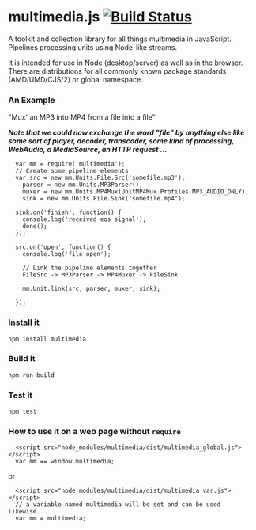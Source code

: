 

# multimedia.js [![Build Status](https://travis-ci.org/tchakabam/multimedia.js.svg)](https://travis-ci.org/tchakabam/multimedia.js)

A toolkit and collection library for all things multimedia in JavaScript. Pipelines processing units using Node-like streams.

It is intended for use in Node (desktop/server) as well as in the browser.  There are distributions for all commonly known package standards (AMD/UMD/CJS/2) or global namespace.

### An Example

"Mux' an MP3 into MP4 from a file into a file"

***Note that we could now exchange the word "file" by anything else like some sort of player, decoder, transcoder, some kind of processing, WebAudio, a MediaSource, an HTTP request ...***

```
  var mm = require('multimedia');
  // Create some pipeline elements
  var src = new mm.Units.File.Src('somefile.mp3'),
  	parser = new mm.Units.MP3Parser(),
  	muxer = new mm.Units.MP4Mux(UnitMP4Mux.Profiles.MP3_AUDIO_ONLY),
  	sink = new mm.Units.File.Sink('somefile.mp4');
  
  sink.on('finish', function() {
    console.log('received eos signal');
  	done();
  });
  
  src.on('open', function() {
  	console.log('file open');
  	
  	// Link the pipeline elements together
  	FileSrc -> MP3Parser -> MP4Muxer -> FileSink
  	
  	mm.Unit.link(src, parser, muxer, sink);
  	
  });
```

### Install it

```
npm install multimedia
```

### Build it

```
npm run build
```

### Test it

```
npm test
```

### How to use it on a web page without `require`

```
  <script src="node_modules/multimedia/dist/multimedia_global.js"></script>
  var mm == window.multimedia;
```

or

```
  <script src="node_modules/multimedia/dist/multimedia_var.js"></script>
  // a variable named multimedia will be set and can be used likewise...
  var mm = multimedia;
```







